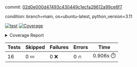 commit: [02d0e000d47493c430449c1ecfa28612a99ce6f7](https://github.com/rcmdnk/conf-finder/tree/02d0e000d47493c430449c1ecfa28612a99ce6f7)

condition: branch=main, os=ubuntu-latest, python_version=3.11

[![test](https://github.com/rcmdnk/conf-finder/actions/workflows/test.yml/badge.svg)](https://github.com/rcmdnk/conf-finder/actions/runs/12044900042)
<a href="https://github.com/rcmdnk/conf-finder/blob/02d0e000d47493c430449c1ecfa28612a99ce6f7/README.md"><img alt="Coverage" src="https://img.shields.io/badge/Coverage-93%25-brightgreen.svg" /></a><details><summary>Coverage Report </summary><table><tr><th>File</th><th>Stmts</th><th>Miss</th><th>Cover</th><th>Missing</th></tr><tbody><tr><td colspan="5"><b>src/conf_finder</b></td></tr><tr><td>&nbsp; &nbsp;<a href="https://github.com/rcmdnk/conf-finder/blob/02d0e000d47493c430449c1ecfa28612a99ce6f7/src/conf_finder/conf_finder.py">conf_finder.py</a></td><td>102</td><td>8</td><td>92%</td><td><a href="https://github.com/rcmdnk/conf-finder/blob/02d0e000d47493c430449c1ecfa28612a99ce6f7/src/conf_finder/conf_finder.py#L66-L68">66&ndash;68</a>, <a href="https://github.com/rcmdnk/conf-finder/blob/02d0e000d47493c430449c1ecfa28612a99ce6f7/src/conf_finder/conf_finder.py#L77">77</a>, <a href="https://github.com/rcmdnk/conf-finder/blob/02d0e000d47493c430449c1ecfa28612a99ce6f7/src/conf_finder/conf_finder.py#L82">82</a>, <a href="https://github.com/rcmdnk/conf-finder/blob/02d0e000d47493c430449c1ecfa28612a99ce6f7/src/conf_finder/conf_finder.py#L142-L143">142&ndash;143</a>, <a href="https://github.com/rcmdnk/conf-finder/blob/02d0e000d47493c430449c1ecfa28612a99ce6f7/src/conf_finder/conf_finder.py#L175">175</a></td></tr><tr><td><b>TOTAL</b></td><td><b>107</b></td><td><b>8</b></td><td><b>93%</b></td><td>&nbsp;</td></tr></tbody></table></details>

| Tests | Skipped | Failures | Errors | Time |
| ----- | ------- | -------- | -------- | ------------------ |
| 16 | 0 :zzz: | 0 :x: | 0 :fire: | 0.906s :stopwatch: |

